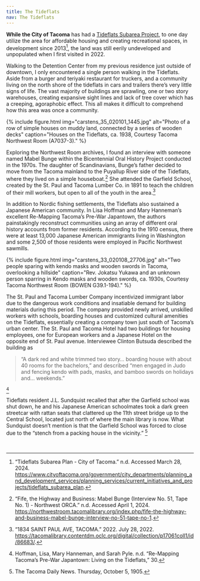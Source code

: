 ```yaml
---
title: The Tideflats
nav: The Tideflats
---
```


**While the City of Tacoma** has had a [Tideflats Subarea Project](https://www.cityoftacoma.org/government/city_departments/planning_and_development_services/planning_services/current_initiatives_and_projects/tideflats_subarea_plan), to one day utilize the area for affordable housing and creating recreational spaces, in development since 2013[^5], the land was still eerily undeveloped and unpopulated when I first visited in 2022. 

Walking to the Detention Center from my previous residence just outside of downtown, I only encountered a single person walking in the Tideflats. Aside from a burger and teriyaki restaurant for truckers, and a community living on the north shore of the tideflats in cars and trailers there’s very little signs of life. The vast majority of buildings are sprawling, one or two story warehouses, creating expansive sight lines and lack of tree cover which has a creeping, agoraphobic effect. This all makes it difficult to comprehend how this area was once a community.

{% include figure.html img="carstens_35_020101_1445.jpg" alt="Photo of a row of simple houses on muddy land, connected by a series of wooden decks" caption="Houses on the Tideflats, ca. 1938, Courtesy Tacoma Northwest Room (A7037-3)." %}

Exploring the Northwest Room archives, I found an interview with someone named Mabel Bunge within the Bicentennial Oral History Project conducted in the 1970s. The daughter of Scandinavians, Bunge’s father decided to move from the Tacoma mainland to the Puyallup River side of the Tideflats, where they lived on a simple houseboat.[^6] She attended the Garfield School, created by the St. Paul and Tacoma Lumber Co. in 1891 to teach the children of their mill workers, but open to all of the youth in the area.[^7]

In addition to Nordic fishing settlements, the Tideflats also sustained a Japanese American community. In Lisa Hoffman and Mary Hanneman’s excellent Re-Mapping Tacoma’s Pre-War Japantown, the authors painstakingly reconstruct communities using an array of different oral history accounts from former residents. According to the 1910 census, there were at least 13,000 Japanese American immigrants living in Washington and some 2,500 of those residents were employed in Pacific Northwest sawmills.

{% include figure.html img="carstens_33_020108_27706.jpg" alt="Two people sparing with kendo masks and wooden swords in Tacoma, overlooking a hillside" caption="Rev. Jokatsu Yukawa and an unknown person sparring in Kendo masks and wooden swords, ca. 1930s, Courtesy Tacoma Northwest Room (BOWEN G39.1-194)." %}

The St. Paul and Tacoma Lumber Company incentivized immigrant labor due to the dangerous work conditions and insatiable demand for building materials during this period. The company provided newly arrived, unskilled workers with schools, boarding houses and customized cultural amenities on the Tideflats, essentially creating a company town just south of Tacoma’s urban center. The St. Paul and Tacoma Hotel had two buildings for housing employees, one for European workers and a Japanese Hotel on the opposite end of St. Paul avenue. Interviewee Clinton Butsuda described the building as 

 <blockquote class="quote">
“A dark red and white trimmed two story… boarding house with about 40 rooms for the bachelors,” and described “men engaged in Judo and fencing kendo with pads, masks, and bamboo swords on holidays and… weekends.”
</blockquote>

[^8]

Tideflats resident J.L. Sundquist recalled that after the Garfield school was shut down, he and his Japanese American schoolmates took a dark green streetcar with rattan seats that clattered up the 11th street bridge up to the Central School, located just north of where the main library is now. What Sundquist doesn’t mention is that the Garfield School was forced to close due to the “stench from a packing house in the vicinity.” [^9]

<br>

[^5]: “Tideflats Subarea Plan - City of Tacoma.” n.d. Accessed March 28, 2024. https://www.cityoftacoma.org/government/city_departments/planning_and_development_services/planning_services/current_initiatives_and_projects/tideflats_subarea_plan.
[^6]: “Fife, the Highway and Business: Mabel Bunge (Interview No. 51, Tape No. 1) - Northwest ORCA.” n.d. Accessed April 1, 2024. https://northwestroom.tacomalibrary.org/index.php/fife-the-highway-and-business-mabel-bunge-interview-no-51-tape-no-1.
[^7]: “1834 SAINT PAUL AVE, TACOMA.” 2022. July 28, 2022. https://tacomalibrary.contentdm.oclc.org/digital/collection/p17061coll1/id/86683/.
[^8]: Hoffman, Lisa, Mary Hanneman, and Sarah Pyle. n.d. “Re-Mapping Tacoma’s Pre-War Japantown: Living on the Tideflats,” 30.
[^9]: The Tacoma Daily News. Thursday, October 5, 1905.